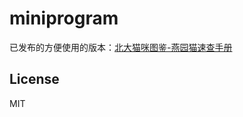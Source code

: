 # miniprogram

已发布的方便使用的版本：[北大猫咪图鉴-燕园猫速查手册](https://gitee.com/circlelq/yan-yuan-mao-su-cha-shou-ce)

## License
MIT
